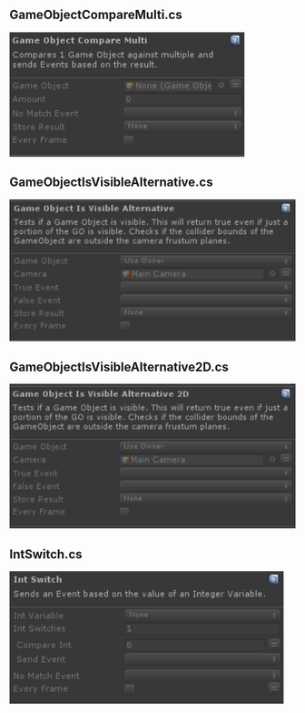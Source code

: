 ## GameObjectCompareMulti.cs
![Image](/Screenshots/Actions/GameObjectCompareMulti_Info.png)

## GameObjectIsVisibleAlternative.cs
![Image](/Screenshots/Actions/GameObjectIsVisibleAlternative_Info.png)

## GameObjectIsVisibleAlternative2D.cs
![Image](/Screenshots/Actions/GameObjectIsVisibleAlternative2D_Info.png)

## IntSwitch.cs
![Image](/Screenshots/Actions/IntSwitch_Info.png)